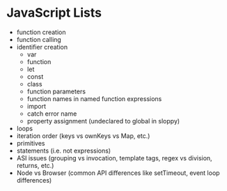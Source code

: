 # JavaScript Lists

- function creation
- function calling
- identifier creation
  - var
  - function
  - let
  - const
  - class
  - function parameters
  - function names in named function expressions
  - import
  - catch error name
  - property assignment (undeclared to global in sloppy)
- loops
- iteration order (keys vs ownKeys vs Map, etc.)
- primitives
- statements (i.e. not expressions)
- ASI issues (grouping vs invocation, template tags, regex vs division, returns, etc.)
- Node vs Browser (common API differences like setTimeout, event loop differences)
